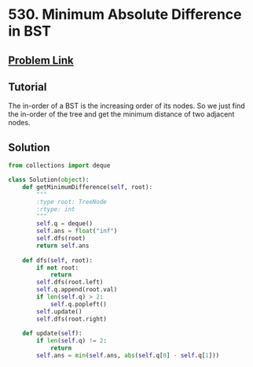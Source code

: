 # 530. Minimum Absolute Difference in BST

## [Problem Link](https://leetcode.com/problems/minimum-absolute-difference-in-bst/)

## Tutorial  
The in-order of a BST is the increasing order of its nodes.
So we just find the in-order of the tree and get the minimum distance of two adjacent nodes.


## Solution  

```python
from collections import deque

class Solution(object):
    def getMinimumDifference(self, root):
        """
        :type root: TreeNode
        :rtype: int
        """
        self.q = deque()
        self.ans = float("inf")
        self.dfs(root)
        return self.ans
    
    def dfs(self, root):
        if not root:
            return
        self.dfs(root.left)
        self.q.append(root.val)
        if len(self.q) > 2:
            self.q.popleft()
        self.update()
        self.dfs(root.right)
    
    def update(self):
        if len(self.q) != 2:
            return
        self.ans = min(self.ans, abs(self.q[0] - self.q[1]))
```
